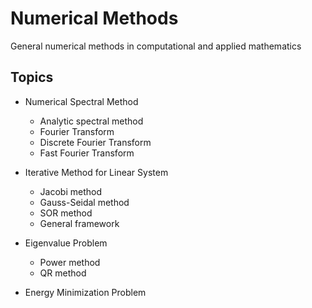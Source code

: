 # Numerical Methods
General numerical methods in computational and applied mathematics

## Topics

* Numerical Spectral Method
  * Analytic spectral method
  * Fourier Transform
  * Discrete Fourier Transform
  * Fast Fourier Transform

* Iterative Method for Linear System
  * Jacobi method
  * Gauss-Seidal method
  * SOR method
  * General framework
  
* Eigenvalue Problem
  * Power method
  * QR method
  
* Energy Minimization Problem
  

